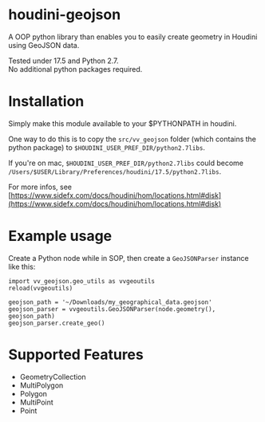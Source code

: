 # houdini-geojson
A OOP python library than enables you to easily create geometry in Houdini using GeoJSON data.

Tested under 17.5 and Python 2.7.
<br>
No additional python packages required.

# Installation
Simply make this module available to your $PYTHONPATH in houdini.

One way to do this is to copy the `src/vv_geojson` folder (which contains the python package) to `$HOUDINI_USER_PREF_DIR/python2.7libs`.

If you're on mac, `$HOUDINI_USER_PREF_DIR/python2.7libs` could become `/Users/$USER/Library/Preferences/houdini/17.5/python2.7libs`.

For more infos, see [https://www.sidefx.com/docs/houdini/hom/locations.html#disk](https://www.sidefx.com/docs/houdini/hom/locations.html#disk)

# Example usage
Create a Python node while in SOP,
 then create a `GeoJSONParser` instance like this:
 
```
import vv_geojson.geo_utils as vvgeoutils
reload(vvgeoutils)

geojson_path = '~/Downloads/my_geographical_data.geojson'
geojson_parser = vvgeoutils.GeoJSONParser(node.geometry(), geojson_path)
geojson_parser.create_geo()
```

# Supported Features
- GeometryCollection
- MultiPolygon
- Polygon
- MultiPoint
- Point